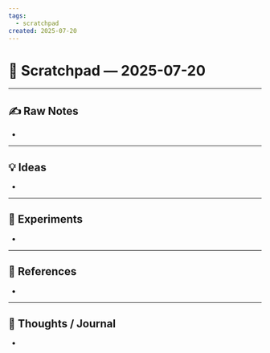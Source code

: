 ```yaml
---
tags:
  - scratchpad
created: 2025-07-20
---
```


# 📝 Scratchpad — 2025-07-20

---

## ✍️ Raw Notes  
-  

---

## 💡 Ideas  
-  

---

## 🔧 Experiments  
-  

---

## 🔗 References  
-  

---

## 🧠 Thoughts / Journal  
-  

